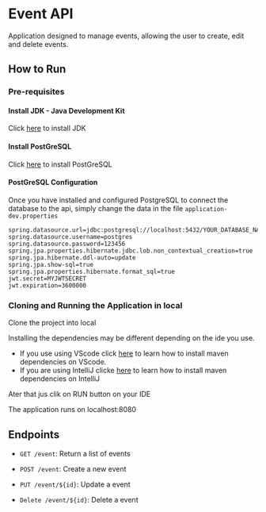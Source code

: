 
# Event API
  
Application designed to manage events, allowing the user to create, edit and delete events.

## How to Run

### Pre-requisites

#### Install JDK - Java Development Kit
Click [here](https://www.oracle.com/in/java/technologies/downloads/#java21) to install JDK
#### Install PostGreSQL
Click [here](https://www.postgresql.org/download/) to install PostGreSQL

#### PostGreSQL Configuration
Once you have installed and configured PostgreSQL to connect the database to the api, simply change the data in the file
```application-dev.properties```
  
```
spring.datasource.url=jdbc:postgresql://localhost:5432/YOUR_DATABASE_NAME
spring.datasource.username=postgres
spring.datasource.password=123456
spring.jpa.properties.hibernate.jdbc.lob.non_contextual_creation=true
spring.jpa.hibernate.ddl-auto=update
spring.jpa.show-sql=true
spring.jpa.properties.hibernate.format_sql=true
jwt.secret=MYJWTSECRET
jwt.expiration=3600000
```


### Cloning and Running the Application in local

Clone the project into local<p>

Installing the dependencies may be different depending on the ide you use.<p>
- If you use using VScode click [here](https://code.visualstudio.com/docs/java/java-build) to learn how to install maven dependencies on VScode.
- If you are using IntelliJ clicke [here](https://www.jetbrains.com/help/idea/work-with-maven-dependencies.html) to learn how to install maven dependencies on IntelliJ

Ater that jus clik on RUN button on your IDE<p>
The application runs on localhost:8080

## Endpoints
- ```GET /event```: Return a list of events<p>
- ```POST /event```: Create a new event<p>
- ```PUT /event/${id}```:  Update a event<p>
- ```Delete /event/${id}```: Delete a event<p>
